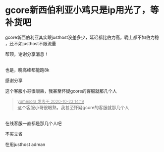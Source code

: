 # gcore新西伯利亚小鸡只是ip用光了，等补货吧


<img id="aimg_FduiI" onclick="zoom(this, this.src, 0, 0, 0)" class="zoom" src="https://i.loli.net/2020/10/22/aoYNIP1luTspL5Z.png" onmouseover="img_onmouseoverfunc(this)" onload="thumbImg(this)" border="0" alt="" /><br />
gcore新西伯利亚其实跟justhost没差多少，延迟都比伯力高，晚上都不如伯力稳<img src="static/image/smiley/default/sweat.gif" smilieid="10" border="0" alt="" />，还不如justhost不限流量

帮顶，谢谢分享消息！<br />
<br />
<img src="static/image/smiley/default/time.gif" smilieid="15" border="0" alt="" /><img src="static/image/smiley/default/time.gif" smilieid="15" border="0" alt="" /><img src="static/image/smiley/default/time.gif" smilieid="15" border="0" alt="" />

也是，晚高峰都能跑8k

感谢分享

这个客服小哥很眼熟，我甚至怀疑gcore的客服就那几个人

<div class="quote"><blockquote><font size="2"><a href="https://www.hostloc.com/forum.php?mod=redirect&amp;goto=findpost&amp;pid=9341052&amp;ptid=757238" target="_blank"><font color="#999999">yumesora 发表于 2020-10-23 14:19</font></a></font><br />
这个客服小哥很眼熟，我甚至怀疑gcore的客服就那几个人</blockquote></div><br />
在线客服一直都是那几个人吧

不买立省

在用justhost adman
